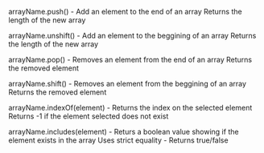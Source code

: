 arrayName.push() - Add an element to the end of an array
	Returns the length of the new array

arrayName.unshift() - Add an element to the beggining of an array
	Returns the length of the new array

arrayName.pop() - Removes an element from the end of an array
	Returns the removed element

arrayName.shift() - Removes an element from the beggining of an array
	Returns the removed element

arrayName.indexOf(element) - Returns the index on the selected element
	Returns -1 if the element selected does not exist

arrayName.includes(element) - Returs a boolean value showing if the element exists in the array
	Uses strict equality - Returns true/false